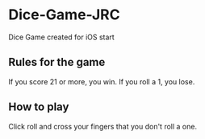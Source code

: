 # Dice-Game-JRC
Dice Game created for iOS start

## Rules for the game
If you score 21 or more, you win.
If you roll a 1, you lose.

## How to play
Click roll and cross your fingers that you don't roll a one.
